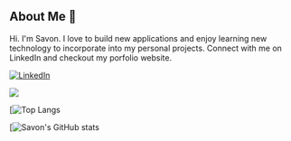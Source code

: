 ## About Me 👋

Hi. I'm Savon. I love to build new applications and enjoy learning new technology to incorporate into my personal projects. Connect with me on LinkedIn and checkout my porfolio website. 

 <a href="https://www.linkedin.com/in/savon-huynh/">![LinkedIn](https://img.shields.io/badge/linkedin-%230077B5.svg?style=for-the-badge&logo=linkedin&logoColor=white)</a>


![](https://komarev.com/ghpvc/?username=xqhuynh&style=for-the-badge&color=green)


[![Top Langs](https://github-readme-stats.vercel.app/api/top-langs/?username=xqhuynh)

[![Savon's GitHub stats](https://github-readme-stats.vercel.app/api?username=xqhuynh&count_private=true&show_icons=true&theme=radical)


<!--
**xqhuynh/xqhuynh** is a ✨ _special_ ✨ repository because its `README.md` (this file) appears on your GitHub profile.

Here are some ideas to get you started:

- 🔭 I’m currently working on ...
- 🌱 I’m currently learning ...
- 👯 I’m looking to collaborate on ...
- 🤔 I’m looking for help with ...
- 💬 Ask me about ...
- 📫 How to reach me: ...
- 😄 Pronouns: ...
- ⚡ Fun fact: ...
-->
